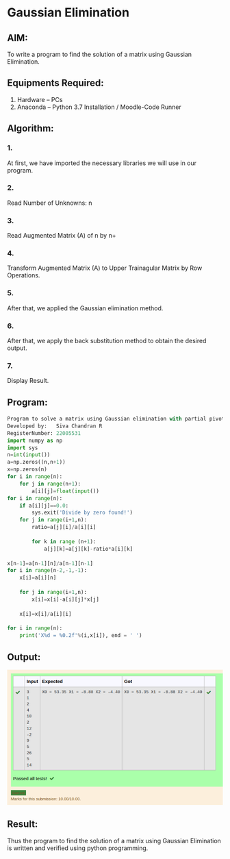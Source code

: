 # Gaussian Elimination
## AIM:
To write a program to find the solution of a matrix using Gaussian Elimination.
## Equipments Required:
1. Hardware – PCs
2. Anaconda – Python 3.7 Installation / Moodle-Code Runner
## Algorithm:
### 1. 
At first, we have imported the necessary libraries we will use in our program.
### 2.
Read Number of Unknowns: n
### 3.
Read Augmented Matrix (A) of n by n+
### 4.
Transform Augmented Matrix (A) to Upper Trainagular Matrix by Row Operations.
### 5.
After that, we applied the Gaussian elimination method.
### 6.
After that, we apply the back substitution method to obtain the desired output.
### 7.
Display Result.
## Program:
``` python
Program to solve a matrix using Gaussian elimination with partial pivoting.
Developed by:   Siva Chandran R
RegisterNumber: 22005531
import numpy as np
import sys
n=int(input())
a=np.zeros((n,n+1))
x=np.zeros(n)
for i in range(n):
    for j in range(n+1):
        a[i][j]=float(input())
for i in range(n):
    if a[i][j]==0.0:
        sys.exit('Divide by zero found!')
    for j in range(i+1,n):
        ratio=a[j][i]/a[i][i]
        
        for k in range (n+1):
            a[j][k]=a[j][k]-ratio*a[i][k]
            
x[n-1]=a[n-1][n]/a[n-1][n-1]
for i in range(n-2,-1,-1):
    x[i]=a[i][n]
    
    for j in range(i+1,n):
        x[i]=x[i]-a[i][j]*x[j]
        
    x[i]=x[i]/a[i][i]
    
for i in range(n):
    print('X%d = %0.2f'%(i,x[i]), end = ' ')
```
## Output:
![OUTPUT](out7.png)
## Result:
Thus the program to find the solution of a matrix using Gaussian Elimination is written and verified using python programming.
